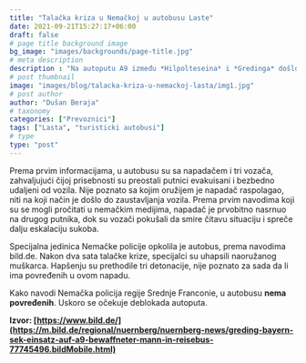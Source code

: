```yaml
---
title: "Talačka kriza u Nemačkoj u autobusu Laste"
date: 2021-09-21T15:27:17+06:00
draft: false
# page title background image
bg_image: "images/backgrounds/page-title.jpg"
# meta description
description : "Na autoputu A9 između *Hilpolteseina* i *Gredinga* došlo je do potpune obustave saobraćaja zbog talačke krize u autobusu Laste iz Beograda."
# post thumbnail
image: "images/blog/talacka-kriza-u-nemackoj-lasta/img1.jpg"
# post author
author: "Dušan Beraja"
# taxonomy
categories: ["Prevoznici"]
tags: ["Lasta", "turisticki autobusi"]
# type
type: "post"
---
```


Prema prvim informacijama, u autobusu su sa napadačem i tri vozača, zahvaljujući čijoj prisebnosti su preostali putnici evakuisani i bezbedno udaljeni od vozila. Nije poznato sa kojim oružijem je napadač raspolagao, niti na koji način je došlo do zaustavljanja vozila. Prema prvim navodima koji su se mogli pročitati u nemačkim medijima, napadač je prvobitno nasrnuo na drugog putnika, dok su vozači pokušali da smire čitavu situaciju i spreče dalju eskalaciju sukoba. 

Specijalna jedinica Nemačke policije opkolila je autobus, prema navodima bild.de. Nakon dva sata talačke krize, specijalci su uhapsili naoružanog muškarca. Hapšenju su prethodile tri detonacije, nije poznato za sada da li ima povređenih u ovom napadu.

Kako navodi Nemačka policija regije Srednje Franconie, u autobusu **nema povređenih**. Uskoro se očekuje deblokada autoputa.

**Izvor: [https://www.bild.de/](https://m.bild.de/regional/nuernberg/nuernberg-news/greding-bayern-sek-einsatz-auf-a9-bewaffneter-mann-in-reisebus-77745496.bildMobile.html)**